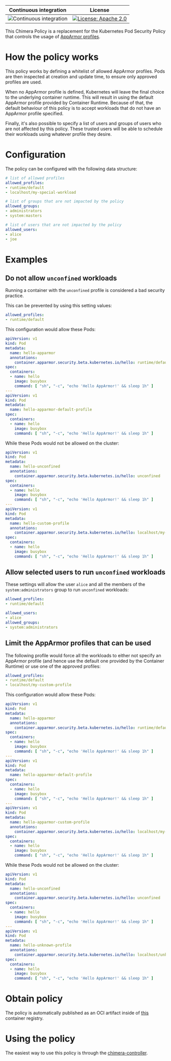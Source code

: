Continuous integration | License
 -----------------------|--------
![Continuous integration](https://github.com/chimera-kube/psp-apparmor/workflows/Continuous%20integration/badge.svg) | [![License: Apache 2.0](https://img.shields.io/badge/License-Apache2.0-brightgreen.svg)](https://opensource.org/licenses/Apache-2.0)


This Chimera Policy is a replacement for the Kubernetes Pod Security Policy
that controls the usage of [AppArmor profiles](https://kubernetes.io/docs/tutorials/clusters/apparmor/).

# How the policy works

This policy works by defining a whitelist of allowed AppArmor profiles. Pods
are then inspected at creation and update time, to ensure only approved
profiles are used.

When no AppArmor profile is defined, Kubernetes will leave the final choice to
the underlying container runtime. This will result in using the default
AppArmor profile provided by Container Runtime. Because of that, the default
behaviour of this policy is to accept workloads that do not have an AppArmor
profile specified.

Finally, it's also possible to specify a list of users and groups of users who
are not affected by this policy. These trusted users will be able to schedule
their workloads using whatever profile they desire.

# Configuration

The policy can be configured with the following data structure:

```yml
# list of allowed profiles
allowed_profiles:
- runtime/default
- localhost/my-special-workload

# list of groups that are not impacted by the policy
allowed_groups:
- administrators
- system:masters

# list of users that are not impacted by the policy
allowed_users:
- alice
- joe
```

# Examples

## Do not allow `unconfined` workloads

Running a container with the `unconfined` profile is considered a bad
security practice.

This can be prevented by using this setting values:

```yaml
allowed_profiles:
- runtime/default
```

This configuration would allow these Pods:

```yaml
apiVersion: v1
kind: Pod
metadata:
  name: hello-apparmor
  annotations:
    container.apparmor.security.beta.kubernetes.io/hello: runtime/default
spec:
  containers:
  - name: hello
    image: busybox
    command: [ "sh", "-c", "echo 'Hello AppArmor!' && sleep 1h" ]
---
apiVersion: v1
kind: Pod
metadata:
  name: hello-apparmor-default-profile
spec:
  containers:
  - name: hello
    image: busybox
    command: [ "sh", "-c", "echo 'Hello AppArmor!' && sleep 1h" ]
```

While these Pods would not be allowed on the cluster:

```yaml
apiVersion: v1
kind: Pod
metadata:
  name: hello-unconfined
  annotations:
    container.apparmor.security.beta.kubernetes.io/hello: unconfined
spec:
  containers:
  - name: hello
    image: busybox
    command: [ "sh", "-c", "echo 'Hello AppArmor!' && sleep 1h" ]
---
apiVersion: v1
kind: Pod
metadata:
  name: hello-custom-profile
  annotations:
    container.apparmor.security.beta.kubernetes.io/hello: localhost/my-custom-profile
spec:
  containers:
  - name: hello
    image: busybox
    command: [ "sh", "-c", "echo 'Hello AppArmor!' && sleep 1h" ]
```

## Allow selected users to run `unconfined` workloads

These settings will allow the user `alice` and all the members of the
`system:administrators` group to run `unconfined` workloads:

```yaml
allowed_profiles:
- runtime/default

allowed_users:
- alice
allowed_groups:
- system:administrators
```

## Limit the AppArmor profiles that can be used

The following profile would force all the workloads to either not specify
an AppArmor profile (and hence use the default one provided by the Container
Runtime) or use one of the approved profiles:

```yaml
allowed_profiles:
- runtime/default
- localhost/my-custom-profile
```

This configuration would allow these Pods:

```yaml
apiVersion: v1
kind: Pod
metadata:
  name: hello-apparmor
  annotations:
    container.apparmor.security.beta.kubernetes.io/hello: runtime/default
spec:
  containers:
  - name: hello
    image: busybox
    command: [ "sh", "-c", "echo 'Hello AppArmor!' && sleep 1h" ]
---
apiVersion: v1
kind: Pod
metadata:
  name: hello-apparmor-default-profile
spec:
  containers:
  - name: hello
    image: busybox
    command: [ "sh", "-c", "echo 'Hello AppArmor!' && sleep 1h" ]
---
apiVersion: v1
kind: Pod
metadata:
  name: hello-apparmor-custom-profile
  annotations:
    container.apparmor.security.beta.kubernetes.io/hello: localhost/my-custom-profile
spec:
  containers:
  - name: hello
    image: busybox
    command: [ "sh", "-c", "echo 'Hello AppArmor!' && sleep 1h" ]
```

While these Pods would not be allowed on the cluster:

```yaml
apiVersion: v1
kind: Pod
metadata:
  name: hello-unconfined
  annotations:
    container.apparmor.security.beta.kubernetes.io/hello: unconfined
spec:
  containers:
  - name: hello
    image: busybox
    command: [ "sh", "-c", "echo 'Hello AppArmor!' && sleep 1h" ]
---
apiVersion: v1
kind: Pod
metadata:
  name: hello-unknown-profile
  annotations:
    container.apparmor.security.beta.kubernetes.io/hello: localhost/unknown-profile
spec:
  containers:
  - name: hello
    image: busybox
    command: [ "sh", "-c", "echo 'Hello AppArmor!' && sleep 1h" ]
```

# Obtain policy

The policy is automatically published as an OCI artifact inside of
[this](https://github.com/orgs/chimera-kube/packages/container/package/policies%2Fpsp-apparmor)
container registry.

# Using the policy

The easiest way to use this policy is through the [chimera-controller](https://github.com/chimera-kube/chimera-controller).
